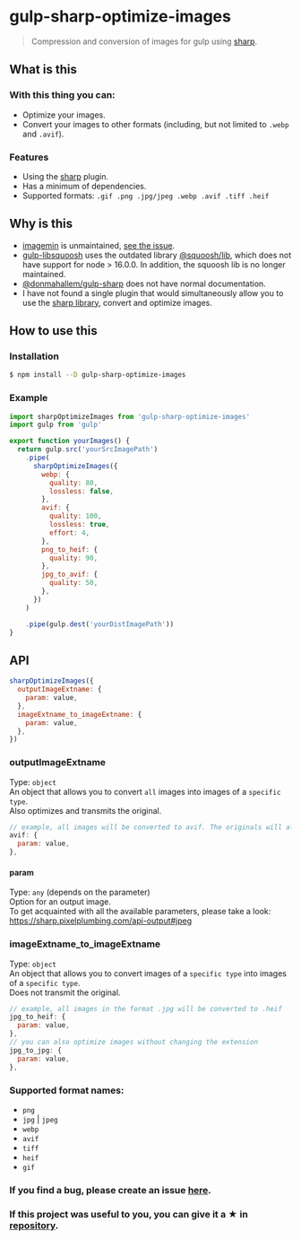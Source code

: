 # gulp-sharp-optimize-images

> Compression and conversion of images for gulp using [sharp](https://www.npmjs.com/package/sharp).

## What is this
### With this thing you can: <br>
- Optimize your images.
- Convert your images to other formats (including, but not limited to `.webp` and `.avif`).
### Features
- Using the [sharp](https://www.npmjs.com/package/sharp) plugin.
- Has a minimum of dependencies.
- Supported formats: `.gif .png .jpg/jpeg .webp .avif .tiff .heif`

## Why is this

- [imagemin](https://www.npmjs.com/package/imagemin) is unmaintained, [see the issue](https://github.com/imagemin/imagemin/issues/385).
- [gulp-libsquoosh](https://www.npmjs.com/package/gulp-libsquoosh) uses the outdated library [@squoosh/lib](https://www.npmjs.com/package/@squoosh/lib), which does not have support for node > 16.0.0. In addition, the squoosh lib is no longer maintained.
- [@donmahallem/gulp-sharp](https://www.npmjs.com/package/@donmahallem/gulp-sharp) does not have normal documentation.
- I have not found a single plugin that would simultaneously allow you to use the [sharp library](https://www.npmjs.com/package/sharp), convert and optimize images.


## How to use this
### Installation

```sh
$ npm install --D gulp-sharp-optimize-images
```

### Example

```js
import sharpOptimizeImages from 'gulp-sharp-optimize-images'
import gulp from 'gulp'

export function yourImages() {
  return gulp.src('yourSrcImagePath')
    .pipe(
      sharpOptimizeImages({
        webp: {
          quality: 80,
          lossless: false,
        },
        avif: {
          quality: 100,
          lossless: true,
          effort: 4,
        },
        png_to_heif: {
          quality: 90,
        },
        jpg_to_avif: {
          quality: 50,
        },
      })
    )

    .pipe(gulp.dest('yourDistImagePath'))
}
```

## API
```js
sharpOptimizeImages({
  outputImageExtname: {
    param: value,
  },
  imageExtname_to_imageExtname: {
    param: value,
  },
})
```

### outputImageExtname
Type: `object`<br>
An object that allows you to convert `all` images into images of a `specific type`.
<br>
Also optimizes and transmits the original.
<br>

```js
// example, all images will be converted to avif. The originals will also be optimized and transferred.
avif: {
  param: value,
},
```

#### param
Type: `any` (depends on the parameter)<br>
Option for an output image. <br>
To get acquainted with all the available parameters, please take a look:
https://sharp.pixelplumbing.com/api-output#jpeg

### imageExtname_to_imageExtname
Type: `object`<br>
An object that allows you to convert images of a `specific type` into images of a `specific type`. <br>
Does not transmit the original. <br>

```js
// example, all images in the format .jpg will be converted to .heif
jpg_to_heif: {
  param: value,
},
// you can also optimize images without changing the extension
jpg_to_jpg: {
  param: value,
},
```

### Supported format names: 
- `png`
- `jpg` | `jpeg`
- `webp`
- `avif`
- `tiff`
- `heif`
- `gif`

### If you find a bug, please create an issue [here](https://github.com/Ulyanov-programmer/gulp-sharp-optimize-images/issues).
### If this project was useful to you, you can give it a ★ in [repository](https://github.com/Ulyanov-programmer/gulp-sharp-optimize-images).
